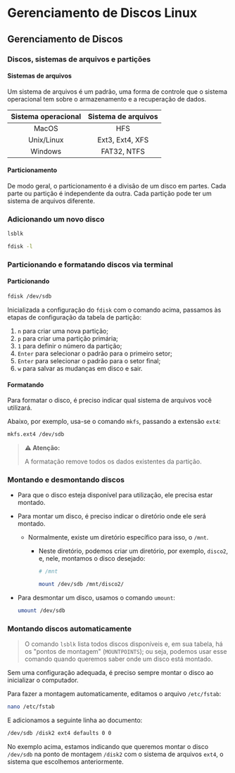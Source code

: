 # Gerenciamento de Discos Linux

## Gerenciamento de Discos

### Discos, sistemas de arquivos e partições

#### Sistemas de arquivos

Um sistema de arquivos é um padrão, uma forma de controle que o sistema operacional tem sobre o armazenamento e a recuperação de dados.

| Sistema operacional | Sistema de arquivos |
| :-----------------: | :-----------------: |
|        MacOS        |         HFS         |
|     Unix/Linux      |   Ext3, Ext4, XFS   |
|       Windows       |     FAT32, NTFS     |

#### Particionamento

De modo geral, o particionamento é a divisão de um disco em partes. Cada parte ou partição é independente da outra. Cada partição pode ter um sistema de arquivos diferente.

### Adicionando um novo disco

```bash
lsblk
```

```bash
fdisk -l
```

### Particionando e formatando discos via terminal

#### Particionando

```bash
fdisk /dev/sdb
```

Inicializada a configuração do `fdisk` com o comando acima, passamos às etapas de configuração da tabela de partição:

1. `n` para criar uma nova partição;
2. `p` para criar uma partição primária;
3. `1` para definir o número da partição;
4. `Enter` para selecionar o padrão para o primeiro setor;
5. `Enter` para selecionar o padrão para o setor final;
6. `w` para salvar as mudanças em disco e sair.

#### Formatando

Para formatar o disco, é preciso indicar qual sistema de arquivos você utilizará.

Abaixo, por exemplo, usa-se o comando `mkfs`, passando a extensão `ext4`:

```bash
mkfs.ext4 /dev/sdb
```

> **⚠ Atenção:**
>
> A formatação remove todos os dados existentes da partição.

### Montando e desmontando discos

- Para que o disco esteja disponível para utilização, ele precisa estar montado.
- Para montar um disco, é preciso indicar o diretório onde ele será montado.

  - Normalmente, existe um diretório específico para isso, o `/mnt`.

    - Neste diretório, podemos criar um diretório, por exemplo, `disco2`, e, nele, montamos o disco desejado:

      ```bash
      # /mnt

      mount /dev/sdb /mnt/disco2/
      ```

- Para desmontar um disco, usamos o comando `umount`:
  ```bash
  umount /dev/sdb
  ```

### Montando discos automaticamente

> O comando `lsblk` lista todos discos disponíveis e, em sua tabela, há os "pontos de montagem" (`MOUNTPOINTS`); ou seja, podemos usar esse comando quando queremos saber onde um disco está montado.

Sem uma configuração adequada, é preciso sempre montar o disco ao inicializar o computador.

Para fazer a montagem automaticamente, editamos o arquivo `/etc/fstab`:

```bash
nano /etc/fstab
```

E adicionamos a seguinte linha ao documento:

```bash
/dev/sdb /disk2 ext4 defaults 0 0
```

No exemplo acima, estamos indicando que queremos montar o disco `/dev/sdb` na ponto de montagem `/disk2` com o sistema de arquivos `ext4`, o sistema que escolhemos anteriormente.
